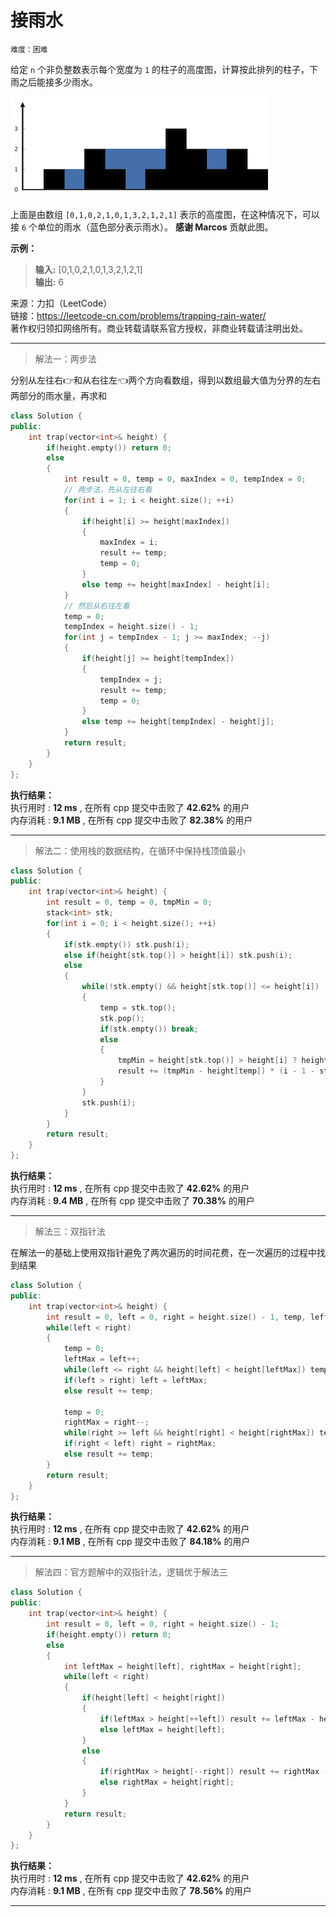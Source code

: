 # 接雨水 #  
`难度：困难` 
 
给定 `n` 个非负整数表示每个宽度为 `1` 的柱子的高度图，计算按此排列的柱子，下雨之后能接多少雨水。  

![示意图](../pic/rainwatertrap.png "接雨水")  

上面是由数组 `[0,1,0,2,1,0,1,3,2,1,2,1]` 表示的高度图，在这种情况下，可以接 `6` 个单位的雨水（蓝色部分表示雨水）。 **感谢 Marcos** 贡献此图。

**示例：**  
>**输入:** [0,1,0,2,1,0,1,3,2,1,2,1]  
>**输出:** 6  

来源：力扣（LeetCode）  
链接：https://leetcode-cn.com/problems/trapping-rain-water/  
著作权归领扣网络所有。商业转载请联系官方授权，非商业转载请注明出处。  

---  
>解法一：两步法  

分别从左往右👉和从右往左👈两个方向看数组，得到以数组最大值为分界的左右两部分的雨水量，再求和  
```C++
class Solution {
public:
    int trap(vector<int>& height) {
        if(height.empty()) return 0;
        else
        {
            int result = 0, temp = 0, maxIndex = 0, tempIndex = 0;
            // 两步法，先从左往右看
            for(int i = 1; i < height.size(); ++i)
            {
                if(height[i] >= height[maxIndex])
                {
                    maxIndex = i;
                    result += temp;
                    temp = 0;
                }
                else temp += height[maxIndex] - height[i];
            }
            // 然后从右往左看
            temp = 0;
            tempIndex = height.size() - 1;
            for(int j = tempIndex - 1; j >= maxIndex; --j)
            {
                if(height[j] >= height[tempIndex])
                {
                    tempIndex = j;
                    result += temp;
                    temp = 0;
                }
                else temp += height[tempIndex] - height[j];
            }
            return result;
        }
    }
};
```  

**执行结果：**  
执行用时 : **12 ms** , 在所有 cpp 提交中击败了 **42.62%** 的用户  
内存消耗 : **9.1 MB** , 在所有 cpp 提交中击败了 **82.38%** 的用户  

---  
>解法二：使用栈的数据结构，在循环中保持栈顶值最小  

```C++
class Solution {
public:
    int trap(vector<int>& height) {
        int result = 0, temp = 0, tmpMin = 0;
        stack<int> stk;
        for(int i = 0; i < height.size(); ++i)
        {
            if(stk.empty()) stk.push(i);
            else if(height[stk.top()] > height[i]) stk.push(i);
            else
            {
                while(!stk.empty() && height[stk.top()] <= height[i])
                {
                    temp = stk.top();
                    stk.pop();
                    if(stk.empty()) break;
                    else
                    {
                        tmpMin = height[stk.top()] > height[i] ? height[i] : height[stk.top()];
                        result += (tmpMin - height[temp]) * (i - 1 - stk.top());
                    }
                }
                stk.push(i);
            }
        }
        return result;
    }
};
```  

**执行结果：**  
执行用时 : **12 ms** , 在所有 cpp 提交中击败了 **42.62%** 的用户  
内存消耗 : **9.4 MB** , 在所有 cpp 提交中击败了 **70.38%** 的用户  

---  
>解法三：双指针法  

在解法一的基础上使用双指针避免了两次遍历的时间花费，在一次遍历的过程中找到结果  
```C++
class Solution {
public:
    int trap(vector<int>& height) {
        int result = 0, left = 0, right = height.size() - 1, temp, leftMax, rightMax;
        while(left < right)
        {
            temp = 0;
            leftMax = left++;
            while(left <= right && height[left] < height[leftMax]) temp += height[leftMax] - height[left++];
            if(left > right) left = leftMax;
            else result += temp;

            temp = 0;
            rightMax = right--;
            while(right >= left && height[right] < height[rightMax]) temp += height[rightMax] - height[right--];
            if(right < left) right = rightMax;
            else result += temp;
        }
        return result;
    }
};
```  

**执行结果：**  
执行用时 : **12 ms** , 在所有 cpp 提交中击败了 **42.62%** 的用户  
内存消耗 : **9.1 MB** , 在所有 cpp 提交中击败了 **84.18%** 的用户  

---  
>解法四：官方题解中的双指针法，逻辑优于解法三  

```C++
class Solution {
public:
    int trap(vector<int>& height) {
        int result = 0, left = 0, right = height.size() - 1;
        if(height.empty()) return 0;
        else
        {
            int leftMax = height[left], rightMax = height[right];
            while(left < right)
            {
                if(height[left] < height[right])
                {
                    if(leftMax > height[++left]) result += leftMax - height[left];
                    else leftMax = height[left];
                }
                else
                {
                    if(rightMax > height[--right]) result += rightMax - height[right];
                    else rightMax = height[right];
                }
            }
            return result;
        }
    }
};
```  

**执行结果：**  
执行用时 : **12 ms** , 在所有 cpp 提交中击败了 **42.62%** 的用户  
内存消耗 : **9.1 MB** , 在所有 cpp 提交中击败了 **78.56%** 的用户  

---  